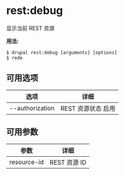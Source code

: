 # rest:debug
显示当前 REST 资源

**用法:**
```
$ drupal rest:debug [arguments] [options] 
$ rede  
```

## 可用选项
选项 | 详细
-------|-------------
--authorization | REST 资源状态 启用 | 禁用

## 可用参数
参数 | 详细
---------|-------------
resource-id | REST 资源 ID
